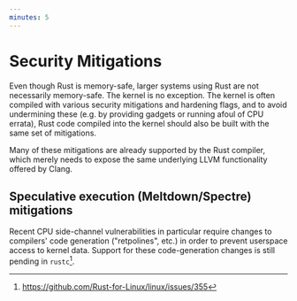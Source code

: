 ```yaml
---
minutes: 5
---
```


# Security Mitigations

Even though Rust is memory-safe, larger systems using Rust are not necessarily
memory-safe. The kernel is no exception. The kernel is often compiled with
various security mitigations and hardening flags, and to avoid undermining these
(e.g. by providing gadgets or running afoul of CPU errata), Rust code compiled
into the kernel should also be built with the same set of mitigations.

Many of these mitigations are already supported by the Rust compiler, which
merely needs to expose the same underlying LLVM functionality offered by Clang.

## Speculative execution (Meltdown/Spectre) mitigations

Recent CPU side-channel vulnerabilities in particular require changes to
compilers' code generation ("retpolines", etc.) in order to prevent userspace
access to kernel data. Support for these code-generation changes is still
pending in `rustc`[^1].

[^1]: <https://github.com/Rust-for-Linux/linux/issues/355>
